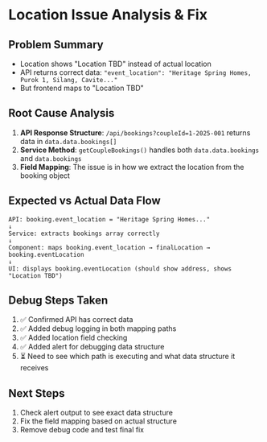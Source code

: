 # Location Issue Analysis & Fix

## Problem Summary
- Location shows "Location TBD" instead of actual location
- API returns correct data: `"event_location": "Heritage Spring Homes, Purok 1, Silang, Cavite..."`
- But frontend maps to "Location TBD"

## Root Cause Analysis
1. **API Response Structure**: `/api/bookings?coupleId=1-2025-001` returns data in `data.data.bookings[]`
2. **Service Method**: `getCoupleBookings()` handles both `data.data.bookings` and `data.bookings`
3. **Field Mapping**: The issue is in how we extract the location from the booking object

## Expected vs Actual Data Flow
```
API: booking.event_location = "Heritage Spring Homes..."
↓
Service: extracts bookings array correctly
↓  
Component: maps booking.event_location → finalLocation → booking.eventLocation
↓
UI: displays booking.eventLocation (should show address, shows "Location TBD")
```

## Debug Steps Taken
1. ✅ Confirmed API has correct data
2. ✅ Added debug logging in both mapping paths
3. ✅ Added location field checking
4. ✅ Added alert for debugging data structure
5. ⏳ Need to see which path is executing and what data structure it receives

## Next Steps
1. Check alert output to see exact data structure
2. Fix the field mapping based on actual structure
3. Remove debug code and test final fix
